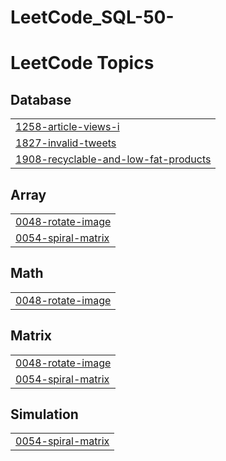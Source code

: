 # LeetCode_SQL-50-
<!---LeetCode Topics Start-->
# LeetCode Topics
## Database
|  |
| ------- |
| [1258-article-views-i](https://github.com/ayhanarashtasin/LeetCode_SQL-50/tree/master/1258-article-views-i) |
| [1827-invalid-tweets](https://github.com/ayhanarashtasin/LeetCode_SQL-50/tree/master/1827-invalid-tweets) |
| [1908-recyclable-and-low-fat-products](https://github.com/ayhanarashtasin/LeetCode_SQL-50/tree/master/1908-recyclable-and-low-fat-products) |
## Array
|  |
| ------- |
| [0048-rotate-image](https://github.com/ayhanarashtasin/LeetCode_SQL-50/tree/master/0048-rotate-image) |
| [0054-spiral-matrix](https://github.com/ayhanarashtasin/LeetCode_SQL-50/tree/master/0054-spiral-matrix) |
## Math
|  |
| ------- |
| [0048-rotate-image](https://github.com/ayhanarashtasin/LeetCode_SQL-50/tree/master/0048-rotate-image) |
## Matrix
|  |
| ------- |
| [0048-rotate-image](https://github.com/ayhanarashtasin/LeetCode_SQL-50/tree/master/0048-rotate-image) |
| [0054-spiral-matrix](https://github.com/ayhanarashtasin/LeetCode_SQL-50/tree/master/0054-spiral-matrix) |
## Simulation
|  |
| ------- |
| [0054-spiral-matrix](https://github.com/ayhanarashtasin/LeetCode_SQL-50/tree/master/0054-spiral-matrix) |
<!---LeetCode Topics End-->